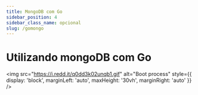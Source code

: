 ```yaml
---
title: MongoDB com Go
sidebar_position: 4
sidebar_class_name: opcional
slug: /gomongo
---
```


# Utilizando mongoDB com Go

<img 
  src="https://i.redd.it/q0dd3k02unqb1.gif"
  alt="Boot process" 
  style={{ 
    display: 'block',
    marginLeft: 'auto',
    maxHeight: '30vh',
    marginRight: 'auto'
  }} 
/>
<br/>

